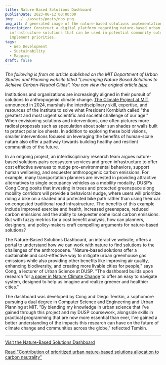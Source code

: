 ```yaml
---
title: Nature-Based Solutions Dashboard
publishDate: 2023-06-12 00:00:00
img: ../../assets/posts/nbs.png
img_alt: A generated image of the nature-based solutions implementations
description: Construct a digital platform regarding nature-based urban
  infrastructure solutions that can be used in potential community outreach to
  implement priorities.
tags:
  - Web Development
  - Sustainability
  - Mapping
draft: false
---
```


_The following is from an article published on the MIT Department of Urban Studies and Planning website titled "Leveraging Nature Based Solutions to Achieve Carbon-Neutral Cities". You can view the original article [here][article-link]._

Institutions and organizations are increasingly aligned in their pursuit of solutions to anthropogenic climate change. [The Climate Project at MIT][climate-project-mit], announced in 2024, marshals the interdisciplinary skill, expertise, and resources of the Institute to solve what President Kornbluth called "the greatest and most urgent scientific and societal challenge of our age." When envisioning solutions and interventions, one often pictures more radical proposals such as speculation about solar sun shades or walls built to protect polar ice sheets. In addition to exploring these bold visions, smaller interventions focused on leveraging the benefits of human-scale nature also offer a pathway towards building healthy and resilient communities of the future.

In an ongoing project, an interdisciplinary research team argues nature-based solutions pairs ecosystem services and green infrastructure to offer cost effective avenues to nudge pro-environmental behaviors, support human wellbeing, and sequester anthropogenic carbon emissions. For example, many transportation planners are invested in providing attractive alternatives to single occupancy vehicles as a mobility modality. DUSP’s Cong Cong posits that investing in trees and protected greenspace along mobility corridors will provide a behavioral nudge, where users will prioritize riding a bike on a shaded and protected bike path rather than using their car on congested traditional road infrastructure. The benefits of this example include improved exercise and health, increased greenspace, reduced carbon emissions and the ability to sequester some local carbon emissions. But with fuzzy metrics for a cost benefit analysis, how can planners, designers, and policy-makers craft compelling arguments for nature-based solutions?

The Nature-Based Solutions Dashboard, an interactive website, offers a portal to understand how we can work with nature to find solutions to the challenges of the anthropocene. "Nature-based solutions offer a sustainable and cost-effective way to mitigate urban greenhouse gas emissions while also providing other benefits like improving air quality, enhancing biodiversity, and creating more livable cities for people," says Cong, a lecturer of Urban Science at DUSP. "The dashboard builds upon research for [a paper in Nature Climate Change][research-paper] to offer an easy to navigate system, designed to help us imagine and realize greener and healthier cities."

The dashboard was developed by Cong and Diego Temkin, a sophomore pursuing a dual degree in Computer Science and Engineering and Urban Planning at MIT. "By blending my knowledge in urban science that I’ve gained through this project and my DUSP coursework, alongside skills in practical programming that are now more essential than ever, I’ve gained a better understanding of the impacts this research can have on the future of climate change and communities across the globe," reflected Temkin.

---

[Visit the Nature-Based Solutions Dashboard][nbs-dashboard]

[Read "Contribution of prioritized urban nature-based solutions allocation to carbon neutrality"][research-paper]

[article-link]: https://dusp.mit.edu/news/leveraging-nature-based-solutions-achieve-carbon-neutral-cities
[climate-project-mit]: https://president.mit.edu/climate-project
[research-paper]: https://doi.org/10.1038/s41558-023-01737-x
[nbs-dashboard]: https://dtemkin1.github.io/dusp-nbs/
